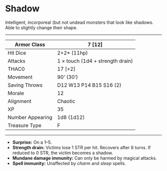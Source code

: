 # Shadow

Intelligent, incorporeal (but not undead monsters that look like shadows. Able to slightly change their shape.

------

| Armor Class     | 7 [12]                           |
| ---------------- | -------------------------------- |
| Hit Dice         | 2+2* (11hp)                      |
| Attacks          | 1 × touch (1d4 + strength drain) |
| THAC0            | 17 [+2]                          |
| Movement         | 90’ (30’)                        |
| Saving Throws    | D12 W13 P14 B15 S16 (2)          |
| Morale           | 12                               |
| Alignment        | Chaotic                          |
| XP               | 35                               |
| Number Appearing | 1d8 (1d12)                       |
| Treasure Type    | F                                |

------

- **Surprise:** On a 1–5.
- **Strength drain:** Victims lose 1 STR per hit. Recovers after 8 turns. If reduced to 0 STR, the victim becomes a shadow.
- **Mundane damage immunity:** Can only be harmed by magical attacks.
- **Spell immunity:** Unaffected by *charm* and *sleep* spells.